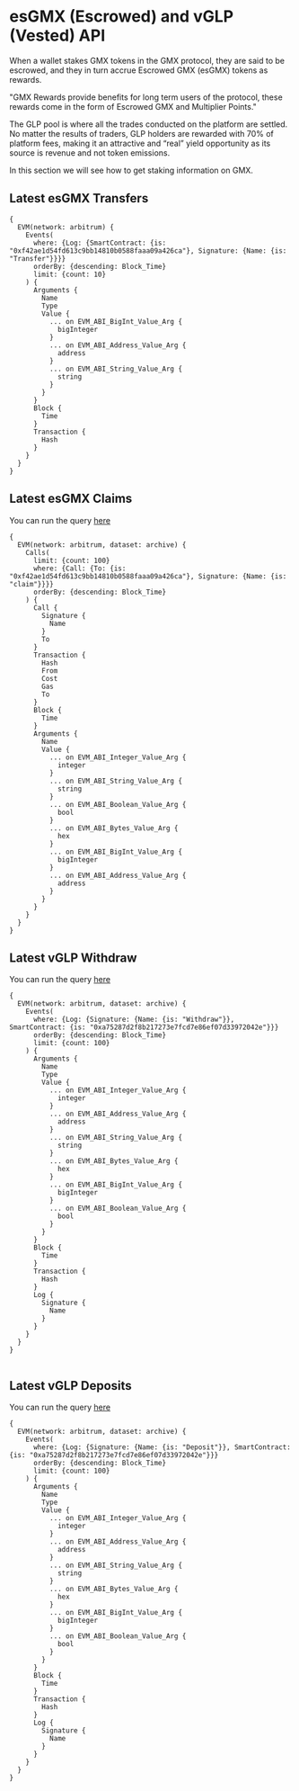 # esGMX (Escrowed) and vGLP (Vested) API 

When a wallet stakes GMX tokens in the GMX protocol, they are said to be escrowed, and they in turn accrue Escrowed GMX (esGMX) tokens as rewards.

"GMX Rewards provide benefits for long term users of the protocol, these rewards come in the form of Escrowed GMX and Multiplier Points." 

The GLP pool is where all the trades conducted on the platform are settled. No matter the results of traders, GLP holders are rewarded with 70% of platform fees, making it an attractive and “real” yield opportunity as its source is revenue and not token emissions. 

In this section we will see how to get staking information on GMX.

## Latest esGMX Transfers

```
{
  EVM(network: arbitrum) {
    Events(
      where: {Log: {SmartContract: {is: "0xf42ae1d54fd613c9bb14810b0588faaa09a426ca"}, Signature: {Name: {is: "Transfer"}}}}
      orderBy: {descending: Block_Time}
      limit: {count: 10}
    ) {
      Arguments {
        Name
        Type
        Value {
          ... on EVM_ABI_BigInt_Value_Arg {
            bigInteger
          }
          ... on EVM_ABI_Address_Value_Arg {
            address
          }
          ... on EVM_ABI_String_Value_Arg {
            string
          }
        }
      }
      Block {
        Time
      }
      Transaction {
        Hash
      }
    }
  }
}

```

## Latest esGMX Claims

You can run the query [here](https://ide.bitquery.io/latest-esGMX-Claims)

```
{
  EVM(network: arbitrum, dataset: archive) {
    Calls(
      limit: {count: 100}
      where: {Call: {To: {is: "0xf42ae1d54fd613c9bb14810b0588faaa09a426ca"}, Signature: {Name: {is: "claim"}}}}
      orderBy: {descending: Block_Time}
    ) {
      Call {
        Signature {
          Name
        }
        To
      }
      Transaction {
        Hash
        From
        Cost
        Gas
        To
      }
      Block {
        Time
      }
      Arguments {
        Name
        Value {
          ... on EVM_ABI_Integer_Value_Arg {
            integer
          }
          ... on EVM_ABI_String_Value_Arg {
            string
          }
          ... on EVM_ABI_Boolean_Value_Arg {
            bool
          }
          ... on EVM_ABI_Bytes_Value_Arg {
            hex
          }
          ... on EVM_ABI_BigInt_Value_Arg {
            bigInteger
          }
          ... on EVM_ABI_Address_Value_Arg {
            address
          }
        }
      }
    }
  }
}

```

## Latest vGLP Withdraw

You can run the query [here](https://ide.bitquery.io/latest-vGLP-Withdraw-Events)

```
{
  EVM(network: arbitrum, dataset: archive) {
    Events(
      where: {Log: {Signature: {Name: {is: "Withdraw"}}, SmartContract: {is: "0xa75287d2f8b217273e7fcd7e86ef07d33972042e"}}}
      orderBy: {descending: Block_Time}
      limit: {count: 100}
    ) {
      Arguments {
        Name
        Type
        Value {
          ... on EVM_ABI_Integer_Value_Arg {
            integer
          }
          ... on EVM_ABI_Address_Value_Arg {
            address
          }
          ... on EVM_ABI_String_Value_Arg {
            string
          }
          ... on EVM_ABI_Bytes_Value_Arg {
            hex
          }
          ... on EVM_ABI_BigInt_Value_Arg {
            bigInteger
          }
          ... on EVM_ABI_Boolean_Value_Arg {
            bool
          }
        }
      }
      Block {
        Time
      }
      Transaction {
        Hash
      }
      Log {
        Signature {
          Name
        }
      }
    }
  }
}


```

## Latest vGLP Deposits

You can run the query [here](https://ide.bitquery.io/latest-vGLP-Deposit-Events)

```
{
  EVM(network: arbitrum, dataset: archive) {
    Events(
      where: {Log: {Signature: {Name: {is: "Deposit"}}, SmartContract: {is: "0xa75287d2f8b217273e7fcd7e86ef07d33972042e"}}}
      orderBy: {descending: Block_Time}
      limit: {count: 100}
    ) {
      Arguments {
        Name
        Type
        Value {
          ... on EVM_ABI_Integer_Value_Arg {
            integer
          }
          ... on EVM_ABI_Address_Value_Arg {
            address
          }
          ... on EVM_ABI_String_Value_Arg {
            string
          }
          ... on EVM_ABI_Bytes_Value_Arg {
            hex
          }
          ... on EVM_ABI_BigInt_Value_Arg {
            bigInteger
          }
          ... on EVM_ABI_Boolean_Value_Arg {
            bool
          }
        }
      }
      Block {
        Time
      }
      Transaction {
        Hash
      }
      Log {
        Signature {
          Name
        }
      }
    }
  }
}

```
